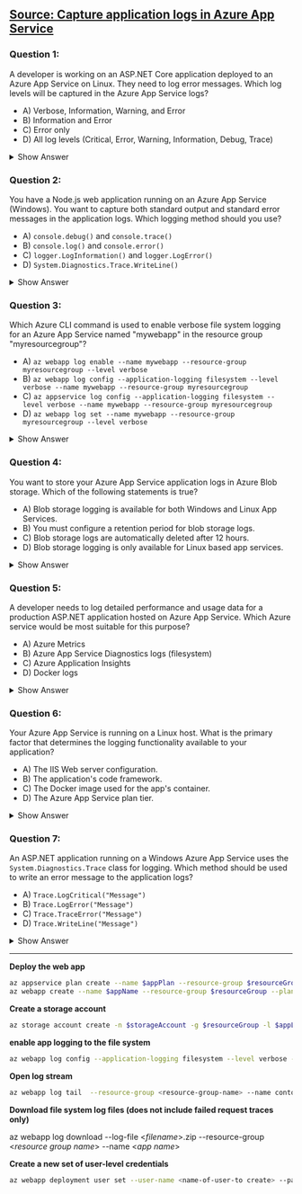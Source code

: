 ## [Source: Capture application logs in Azure App Service](https://learn.microsoft.com/en-us/training/modules/capture-application-logs-app-service/)

### Question 1:
A developer is working on an ASP.NET Core application deployed to an Azure App Service on Linux. They need to log error messages. Which log levels will be captured in the Azure App Service logs?

- A) Verbose, Information, Warning, and Error
- B) Information and Error
- C) Error only
- D) All log levels (Critical, Error, Warning, Information, Debug, Trace)

<details>
  <summary>Show Answer</summary>
  <b>C) Error only</b>
</details>

### Question 2:
You have a Node.js web application running on an Azure App Service (Windows). You want to capture both standard output and standard error messages in the application logs. Which logging method should you use?

- A) `console.debug()` and `console.trace()`
- B) `console.log()` and `console.error()`
- C) `logger.LogInformation()` and `logger.LogError()`
- D) `System.Diagnostics.Trace.WriteLine()`

<details>
  <summary>Show Answer</summary>
  <b>B) `console.log()` and `console.error()`</b>
</details>

### Question 3:
Which Azure CLI command is used to enable verbose file system logging for an Azure App Service named "mywebapp" in the resource group "myresourcegroup"?

- A) `az webapp log enable --name mywebapp --resource-group myresourcegroup --level verbose`
- B) `az webapp log config --application-logging filesystem --level verbose --name mywebapp --resource-group myresourcegroup`
- C) `az appservice log config --application-logging filesystem --level verbose --name mywebapp --resource-group myresourcegroup`
- D) `az webapp log set --name mywebapp --resource-group myresourcegroup --level verbose`

<details>
  <summary>Show Answer</summary>
  <b>B) `az webapp log config --application-logging filesystem --level verbose --name mywebapp --resource-group myresourcegroup`</b>
</details>

### Question 4:
You want to store your Azure App Service application logs in Azure Blob storage. Which of the following statements is true?

- A) Blob storage logging is available for both Windows and Linux App Services.
- B) You must configure a retention period for blob storage logs.
- C) Blob storage logs are automatically deleted after 12 hours.
- D) Blob storage logging is only available for Linux based app services.

<details>
  <summary>Show Answer</summary>
  <b>B) You must configure a retention period for blob storage logs.</b>
</details>

### Question 5:
A developer needs to log detailed performance and usage data for a production ASP.NET application hosted on Azure App Service. Which Azure service would be most suitable for this purpose?

- A) Azure Metrics
- B) Azure App Service Diagnostics logs (filesystem)
- C) Azure Application Insights
- D) Docker logs

<details>
  <summary>Show Answer</summary>
  <b>C) Azure Application Insights</b>
</details>

### Question 6:
Your Azure App Service is running on a Linux host. What is the primary factor that determines the logging functionality available to your application?

- A) The IIS Web server configuration.
- B) The application's code framework.
- C) The Docker image used for the app's container.
- D) The Azure App Service plan tier.

<details>
  <summary>Show Answer</summary>
  <b>C) The Docker image used for the app's container.</b>
</details>

### Question 7:
An ASP.NET application running on a Windows Azure App Service uses the `System.Diagnostics.Trace` class for logging. Which method should be used to write an error message to the application logs?

- A) `Trace.LogCritical("Message")`
- B) `Trace.LogError("Message")`
- C) `Trace.TraceError("Message")`
- D) `Trace.WriteLine("Message")`

<details>
  <summary>Show Answer</summary>
  <b>C) `Trace.TraceError("Message")`</b>
</details>


---

**Deploy the web app**

```bash
az appservice plan create --name $appPlan --resource-group $resourceGroup --location $appLocation --sku FREE
az webapp create --name $appName --resource-group $resourceGroup --plan $appPlan --deployment-source-url $gitRepo
```
**Create a storage account**

```bash
az storage account create -n $storageAccount -g $resourceGroup -l $appLocation --sku Standard_LRS
```


**enable app logging to the file system**
```bash
az webapp log config --application-logging filesystem --level verbose --name <app-name> --resource-group <resource-group-name>
```
**Open log stream**
```bash
az webapp log tail  --resource-group <resource-group-name> --name contosofashions<NNNNNN>
```

**Download file system log files (does not include failed request traces only)**

az webapp log download --log-file \<_filename_\>.zip  --resource-group \<_resource group name_\> --name \<_app name_\>


**Create a new set of user-level credentials**
```bash
az webapp deployment user set --user-name <name-of-user-to create> --password <new-password>
```